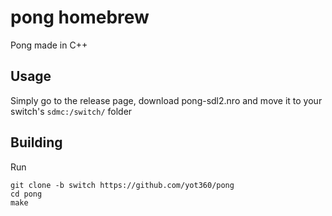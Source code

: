 # pong homebrew
Pong made in C++

## Usage
Simply go to the release page, download pong-sdl2.nro and move it to your switch's `sdmc:/switch/` folder

## Building
Run
```
git clone -b switch https://github.com/yot360/pong
cd pong
make
```
